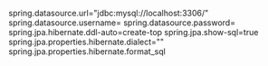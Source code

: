 spring.datasource.url="jdbc:mysql://localhost:3306/"
spring.datasource.username=
spring.datasource.password=
spring.jpa.hibernate.ddl-auto=create-top
spring.jpa.show-sql=true
spring.jpa.properties.hibernate.dialect=""
spring.jpa.properties.hibernate.format_sql
